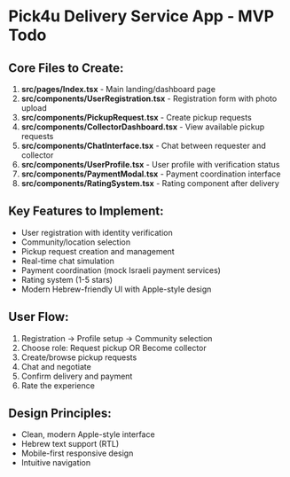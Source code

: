 # Pick4u Delivery Service App - MVP Todo

## Core Files to Create:
1. **src/pages/Index.tsx** - Main landing/dashboard page
2. **src/components/UserRegistration.tsx** - Registration form with photo upload
3. **src/components/PickupRequest.tsx** - Create pickup requests
4. **src/components/CollectorDashboard.tsx** - View available pickup requests
5. **src/components/ChatInterface.tsx** - Chat between requester and collector
6. **src/components/UserProfile.tsx** - User profile with verification status
7. **src/components/PaymentModal.tsx** - Payment coordination interface
8. **src/components/RatingSystem.tsx** - Rating component after delivery

## Key Features to Implement:
- User registration with identity verification
- Community/location selection
- Pickup request creation and management
- Real-time chat simulation
- Payment coordination (mock Israeli payment services)
- Rating system (1-5 stars)
- Modern Hebrew-friendly UI with Apple-style design

## User Flow:
1. Registration → Profile setup → Community selection
2. Choose role: Request pickup OR Become collector
3. Create/browse pickup requests
4. Chat and negotiate
5. Confirm delivery and payment
6. Rate the experience

## Design Principles:
- Clean, modern Apple-style interface
- Hebrew text support (RTL)
- Mobile-first responsive design
- Intuitive navigation